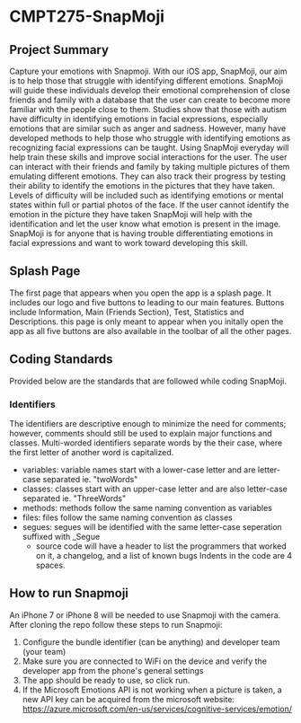 # CMPT275-SnapMoji

## Project Summary

Capture your emotions with Snapmoji. With our iOS app, SnapMoji, our aim is to help
those that struggle with identifying different emotions. SnapMoji will guide these individuals
develop their emotional comprehension of close friends and family with a database that the user
can create to become more familiar with the people close to them. Studies show that those with
autism have difficulty in identifying emotions in facial expressions, especially emotions that are
similar such as anger and sadness. However, many have developed methods to help those
who struggle with identifying emotions as recognizing facial expressions can be taught.
Using SnapMoji everyday will help train these skills and improve social interactions for the user.
The user can interact with their friends and family by taking multiple pictures of them emulating
different emotions. They can also track their progress by testing their ability to identify the
emotions in the pictures that they have taken. Levels of difficulty will be included such as
identifying emotions or mental states within full or partial photos of the face. If the user cannot
identify the emotion in the picture they have taken SnapMoji will help with the identification and
let the user know what emotion is present in the image. SnapMoji is for anyone that is having
trouble differentiating emotions in facial expressions and want to work toward developing this
skill.

## Splash Page 
The first page that appears when you open the app is a splash page. It includes our logo and five buttons to leading to our main features. Buttons include Information, Main (Friends Section), Test, Statistics and Descriptions. this page is only meant to appear when you initally open the app as all five buttons are also available in the toolbar of all the other pages. 

## Coding Standards
Provided below are the standards that are followed while coding SnapMoji.   

### Identifiers
The identifiers are descriptive enough to minimize the need for comments; however, comments should still be used to explain major functions and classes.  Multi-worded identifiers separate words by the their case, where the first letter of another word is capitalized. 
* variables: variable names start with a lower-case letter and are letter-case separated ie. "twoWords"
* classes: classes start with an upper-case letter and are also letter-case separated ie. "ThreeWords"
* methods: methods follow the same naming convention as variables 
* files: files follow the same naming convention as classes
* segues: segues will be identified with the same letter-case seperation suffixed with _Segue
  * source code will have a header to list the programmers that worked on it, a changelog, and a list of known bugs 
Indents in the code are 4 spaces. 

## How to run Snapmoji
An iPhone 7 or iPhone 8 will be needed to use Snapmoji with the camera. After cloning the repo follow these steps to run Snapmoji: 

1. Configure the bundle identifier (can be anything) and developer team (your team) 
2. Make sure you are connected to WiFi on the device and verify the developer app from the phone's general settings
3. The app should be ready to use, so click run. 
4. If the Microsoft Emotions API is not working when a picture is taken, a new API key can be acquired from the microsoft website: https://azure.microsoft.com/en-us/services/cognitive-services/emotion/
